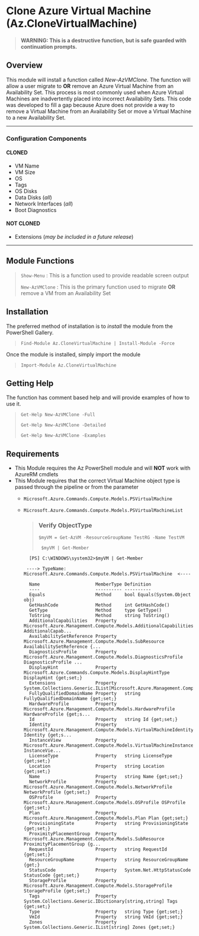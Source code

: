 # Clone Azure Virtual Machine (Az.CloneVirtualMachine)
> #### WARNING: This is a destructive function, but is safe guarded with continuation prompts.
## Overview
This module will install a function called *New-AzVMClone*.  The function will allow a user migrate to **OR** remove an Azure Virtual Machine from an Availability Set.  This process is most commonly used when Azure Virtual Machines are inadvertently placed into incorrect Availability Sets.  This code was developed to fill a gap because Azure does not provide a way to remove a Virtual Machine from an Availability Set or move a Virtual Machine to a new Availability Set.

---

### Configuration Components
#### CLONED
- VM Name
- VM Size
- OS
- Tags
- OS Disks
- Data Disks (*all*) 
- Network Interfaces (*all*)
- Boot Diagnostics

#### NOT CLONED
- Extensions (*may be included in a future release*)

---

## Module Functions
> ``Show-Menu`` : This is a function used to provide readable screen output
>
> ``New-AzVMClone`` : This is the primary function used to migrate **OR** remove a VM from an Availability Set

## Installation
The preferred method of installation is to *install* the module from the PowerShell Gallery.

>``Find-Module Az.CloneVirtualMachine | Install-Module -Force``

Once the module is installed, simply import the module

>``Import-Module Az.CloneVirtualMachine``

## Getting Help
The function has comment based help and will provide examples of how to use it.

> ``Get-Help New-AzVMClone -Full``
>
> ``Get-Help New-AzVMClone -Detailed``
>
> ``Get-Help New-AzVMClone -Examples``

## Requirements
- This Module requires the Az PowerShell module and will **NOT** work with AzureRM cmdlets
- This Module requires that the correct Virtual Machine object type is passed through the pipeline or from the parameter
    - ``Microsoft.Azure.Commands.Compute.Models.PSVirtualMachine``
    - ``Microsoft.Azure.Commands.Compute.Models.PSVirtualMachineList``
        
        > ### Verify ObjectType
        > ``$myVM = Get-AzVM -ResourceGroupName TestRG -Name TestVM``
        >
        > `` $myVM | Get-Member``
        
            [PS] C:\WINDOWS\system32>$myVM | Get-Member

           ----> TypeName: Microsoft.Azure.Commands.Compute.Models.PSVirtualMachine  <----

            Name                     MemberType Definition
            ----                     ---------- ----------
            Equals                   Method     bool Equals(System.Object obj)
            GetHashCode              Method     int GetHashCode()
            GetType                  Method     type GetType()
            ToString                 Method     string ToString()
            AdditionalCapabilities   Property   Microsoft.Azure.Management.Compute.Models.AdditionalCapabilities AdditionalCapab...
            AvailabilitySetReference Property   Microsoft.Azure.Management.Compute.Models.SubResource AvailabilitySetReference {...
            DiagnosticsProfile       Property   Microsoft.Azure.Management.Compute.Models.DiagnosticsProfile DiagnosticsProfile ...
            DisplayHint              Property   Microsoft.Azure.Commands.Compute.Models.DisplayHintType DisplayHint {get;set;}
            Extensions               Property   System.Collections.Generic.IList[Microsoft.Azure.Management.Compute.Models.Virtu...
            FullyQualifiedDomainName Property   string FullyQualifiedDomainName {get;set;}
            HardwareProfile          Property   Microsoft.Azure.Management.Compute.Models.HardwareProfile HardwareProfile {get;s...
            Id                       Property   string Id {get;set;}
            Identity                 Property   Microsoft.Azure.Management.Compute.Models.VirtualMachineIdentity Identity {get;s...
            InstanceView             Property   Microsoft.Azure.Management.Compute.Models.VirtualMachineInstanceView InstanceVie...
            LicenseType              Property   string LicenseType {get;set;}
            Location                 Property   string Location {get;set;}
            Name                     Property   string Name {get;set;}
            NetworkProfile           Property   Microsoft.Azure.Management.Compute.Models.NetworkProfile NetworkProfile {get;set;}
            OSProfile                Property   Microsoft.Azure.Management.Compute.Models.OSProfile OSProfile {get;set;}
            Plan                     Property   Microsoft.Azure.Management.Compute.Models.Plan Plan {get;set;}
            ProvisioningState        Property   string ProvisioningState {get;set;}
            ProximityPlacementGroup  Property   Microsoft.Azure.Management.Compute.Models.SubResource ProximityPlacementGroup {g...
            RequestId                Property   string RequestId {get;set;}
            ResourceGroupName        Property   string ResourceGroupName {get;}
            StatusCode               Property   System.Net.HttpStatusCode StatusCode {get;set;}
            StorageProfile           Property   Microsoft.Azure.Management.Compute.Models.StorageProfile StorageProfile {get;set;}
            Tags                     Property   System.Collections.Generic.IDictionary[string,string] Tags {get;set;}
            Type                     Property   string Type {get;set;}
            VmId                     Property   string VmId {get;set;}
            Zones                    Property   System.Collections.Generic.IList[string] Zones {get;set;}

